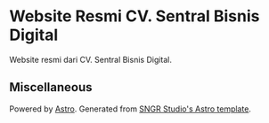 # Website Resmi CV. Sentral Bisnis Digital

Website resmi dari CV. Sentral Bisnis Digital.

## Miscellaneous

Powered by [Astro](https://astro.build). Generated from [SNGR Studio's Astro template](https://github.com/sngrstudio/astro-prod-template).